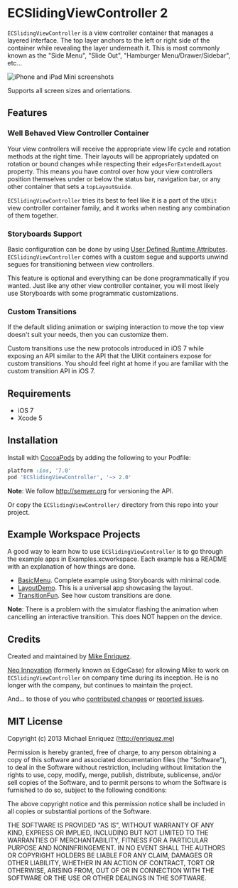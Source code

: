 # ECSlidingViewController 2

`ECSlidingViewController` is a view controller container that manages a layered interface. The top layer anchors to the left or right side of the container while revealing the layer underneath it. This is most commonly known as the "Side Menu", "Slide Out", "Hamburger Menu/Drawer/Sidebar", etc...

![iPhone and iPad Mini screenshots](wiki/readme-assets/readme-hero.png)

Supports all screen sizes and orientations.

## Features

### Well Behaved View Controller Container

Your view controllers will receive the appropriate view life cycle and rotation methods at the right time. Their layouts will be appropriately updated on rotation or bound changes while respecting their `edgesForExtendedLayout` property. This means you have control over how your view controllers position themselves under or below the status bar, navigation bar, or any other container that sets a `topLayoutGuide`.

`ECSlidingViewController` tries its best to feel like it is a part of the `UIKit` view controller container family, and it works when nesting any combination of them together.

### Storyboards Support

Basic configuration can be done by using [User Defined Runtime Attributes](http://twoshotsofcocoa.com/?p=70). `ECSlidingViewController` comes with a custom segue and supports unwind segues for transitioning between view controllers.

This feature is optional and everything can be done programmatically if you wanted. Just like any other view controller container, you will most likely use Storyboards with some programmatic customizations.

### Custom Transitions

If the default sliding animation or swiping interaction to move the top view doesn't suit your needs, then you can customize them.

Custom transitions use the new protocols introduced in iOS 7 while exposing an API similar to the API that the UIKit containers expose for custom transitions. You should feel right at home if you are familiar with the custom transition API in iOS 7.

## Requirements

* iOS 7
* Xcode 5

## Installation

Install with [CocoaPods](http://cocoapods.org) by adding the following to your Podfile:

``` ruby
platform :ios, '7.0'
pod 'ECSlidingViewController', '~> 2.0'
```

**Note**: We follow http://semver.org for versioning the API.

Or copy the `ECSlidingViewController/` directory from this repo into your project.

## Example Workspace Projects

A good way to learn how to use `ECSlidingViewController` is to go through the example apps in Examples.xcworkspace. Each example has a README with an explanation of how things are done.

* [BasicMenu](Examples/BasicMenu/). Complete example using Storyboards with minimal code.
* [LayoutDemo](Examples/LayoutDemo/). This is a universal app showcasing the layout.
* [TransitionFun](Examples/TransitionFun). See how custom transitions are done.

**Note**: There is a problem with the simulator flashing the animation when cancelling an interactive transition. This does NOT happen on the device.

## Credits

Created and maintained by [Mike Enriquez](http://enriquez.me).

[Neo Innovation](http://neo.com) (formerly known as EdgeCase) for allowing Mike to work on `ECSlidingViewController` on company time during its inception. He is no longer with the company, but continues to maintain the project.

And... to those of you who [contributed changes](https://github.com/edgecase/ECSlidingViewController/graphs/contributors) or [reported issues](https://github.com/edgecase/ECSlidingViewController/issues).

## MIT License

Copyright (c) 2013 Michael Enriquez (http://enriquez.me)

Permission is hereby granted, free of charge, to any person obtaining a copy
of this software and associated documentation files (the "Software"), to deal
in the Software without restriction, including without limitation the rights
to use, copy, modify, merge, publish, distribute, sublicense, and/or sell
copies of the Software, and to permit persons to whom the Software is
furnished to do so, subject to the following conditions:

The above copyright notice and this permission notice shall be included in
all copies or substantial portions of the Software.

THE SOFTWARE IS PROVIDED "AS IS", WITHOUT WARRANTY OF ANY KIND, EXPRESS OR
IMPLIED, INCLUDING BUT NOT LIMITED TO THE WARRANTIES OF MERCHANTABILITY,
FITNESS FOR A PARTICULAR PURPOSE AND NONINFRINGEMENT. IN NO EVENT SHALL THE
AUTHORS OR COPYRIGHT HOLDERS BE LIABLE FOR ANY CLAIM, DAMAGES OR OTHER
LIABILITY, WHETHER IN AN ACTION OF CONTRACT, TORT OR OTHERWISE, ARISING FROM,
OUT OF OR IN CONNECTION WITH THE SOFTWARE OR THE USE OR OTHER DEALINGS IN
THE SOFTWARE.
